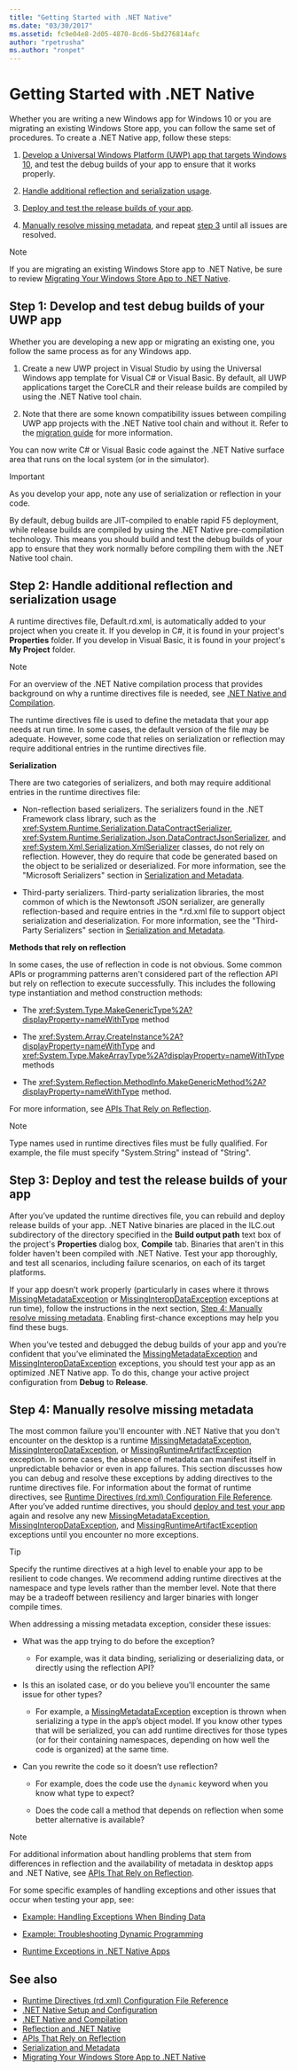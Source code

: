 ```yaml
---
title: "Getting Started with .NET Native"
ms.date: "03/30/2017"
ms.assetid: fc9e04e8-2d05-4870-8cd6-5bd276814afc
author: "rpetrusha"
ms.author: "ronpet"
---
```

# Getting Started with .NET Native

Whether you are writing a new Windows app for Windows 10 or you are migrating an existing Windows Store app, you can follow the same set of procedures. To create a .NET Native app, follow these steps:

1. [Develop a Universal Windows Platform (UWP) app that targets Windows 10](#Step1), and test the debug builds of your app to ensure that it works properly.

2. [Handle additional reflection and serialization usage](#Step2).

3. [Deploy and test the release builds of your app](#Step3).

4. [Manually resolve missing metadata](#Step4), and repeat [step 3](#Step3) until all issues are resolved.

> [!NOTE]
> If you are migrating an existing Windows Store app to .NET Native, be sure to review [Migrating Your Windows Store App to .NET Native](migrating-your-windows-store-app-to-net-native.md).

<a name="Step1"></a>

## Step 1: Develop and test debug builds of your UWP app

Whether you are developing a new app or migrating an existing one, you follow the same process as for any Windows app.

1. Create a new UWP project in Visual Studio by using the Universal Windows app template for Visual C# or Visual Basic. By default, all UWP applications target the CoreCLR and their release builds are compiled by using the .NET Native tool chain.

2. Note that there are some known compatibility issues between compiling UWP app projects with the .NET Native tool chain and without it. Refer to the [migration guide](migrating-your-windows-store-app-to-net-native.md) for more information.

You can now write C# or Visual Basic code against the .NET Native surface area that runs on the local system (or in the simulator).

> [!IMPORTANT]
> As you develop your app, note any use of serialization or reflection in your code.

By default, debug builds are JIT-compiled to enable rapid F5 deployment, while release builds are compiled by using the .NET Native pre-compilation technology. This means you should build and test the debug builds of your app to ensure that they work normally before compiling them with the .NET Native tool chain.

<a name="Step2"></a>

## Step 2: Handle additional reflection and serialization usage

A runtime directives file, Default.rd.xml, is automatically added to your project when you create it. If you develop in C#, it is found in your project's **Properties** folder. If you develop in Visual Basic, it is found in your project's **My Project** folder.

> [!NOTE]
> For an overview of the .NET Native compilation process that provides background on why a runtime directives file is needed, see [.NET Native and Compilation](net-native-and-compilation.md).

The runtime directives file is used to define the metadata that your app needs at run time. In some cases, the default version of the file may be adequate. However, some code that relies on serialization or reflection may require additional entries in the runtime directives file.

**Serialization**

There are two categories of serializers, and both may require additional entries in the runtime directives file:

- Non-reflection based serializers. The serializers found in the .NET Framework class library, such as the <xref:System.Runtime.Serialization.DataContractSerializer>, <xref:System.Runtime.Serialization.Json.DataContractJsonSerializer>, and <xref:System.Xml.Serialization.XmlSerializer> classes, do not rely on reflection. However, they do require that code be generated based on the object to be serialized or deserialized.  For more information, see the "Microsoft Serializers" section in [Serialization and Metadata](serialization-and-metadata.md).

- Third-party serializers. Third-party serialization libraries, the most common of which is the Newtonsoft JSON serializer, are generally reflection-based and require entries in the \*.rd.xml file to support object serialization and deserialization. For more information, see the "Third-Party Serializers" section in [Serialization and Metadata](serialization-and-metadata.md).

**Methods that rely on reflection**

In some cases, the use of reflection in code is not obvious. Some common APIs or programming patterns aren't considered part of the reflection API but rely on reflection to execute successfully. This includes the following type instantiation and method construction methods:

- The <xref:System.Type.MakeGenericType%2A?displayProperty=nameWithType> method

- The <xref:System.Array.CreateInstance%2A?displayProperty=nameWithType> and <xref:System.Type.MakeArrayType%2A?displayProperty=nameWithType> methods

- The <xref:System.Reflection.MethodInfo.MakeGenericMethod%2A?displayProperty=nameWithType> method.

For more information, see [APIs That Rely on Reflection](apis-that-rely-on-reflection.md).

> [!NOTE]
> Type names used in runtime directives files must be fully qualified. For example, the file must specify "System.String" instead of "String".

<a name="Step3"></a>

## Step 3: Deploy and test the release builds of your app

After you’ve updated the runtime directives file, you can rebuild and deploy release builds of your app. .NET Native binaries are placed in the ILC.out subdirectory of the directory specified in the **Build output path** text box of  the project's **Properties** dialog box, **Compile** tab. Binaries that aren't in this folder haven't been compiled with .NET Native. Test your app thoroughly, and test all scenarios, including failure scenarios, on each of its target platforms.

If your app doesn’t work properly (particularly in cases where it throws [MissingMetadataException](missingmetadataexception-class-net-native.md) or [MissingInteropDataException](missinginteropdataexception-class-net-native.md) exceptions at run time), follow the instructions in the next section, [Step 4: Manually resolve missing metadata](#Step4). Enabling first-chance exceptions may help you find these bugs.

When you’ve tested and debugged the debug builds of your app and you’re confident that you’ve eliminated the [MissingMetadataException](missingmetadataexception-class-net-native.md) and [MissingInteropDataException](missinginteropdataexception-class-net-native.md) exceptions, you should test your app as an optimized .NET Native app. To do this, change your active project configuration from **Debug** to **Release**.

<a name="Step4"></a>

## Step 4: Manually resolve missing metadata

The most common failure you'll encounter with .NET Native that you don't encounter on the desktop is a runtime [MissingMetadataException](missingmetadataexception-class-net-native.md), [MissingInteropDataException](missinginteropdataexception-class-net-native.md), or [MissingRuntimeArtifactException](missingruntimeartifactexception-class-net-native.md) exception. In some cases, the absence of metadata can manifest itself in unpredictable behavior or even in app failures. This section discusses how you can debug and resolve these exceptions by adding directives to the runtime directives file. For information about the format of runtime directives, see [Runtime Directives (rd.xml) Configuration File Reference](runtime-directives-rd-xml-configuration-file-reference.md). After you’ve added runtime directives, you should [deploy and test your app](#Step3) again and resolve any new [MissingMetadataException](missingmetadataexception-class-net-native.md), [MissingInteropDataException](missinginteropdataexception-class-net-native.md), and  [MissingRuntimeArtifactException](missingruntimeartifactexception-class-net-native.md) exceptions until you encounter no more exceptions.

> [!TIP]
> Specify the runtime directives at a high level to enable your app to be resilient to code changes.  We recommend adding runtime directives at the namespace and type levels rather than the member level. Note that there may be a tradeoff between resiliency and larger binaries with longer compile times.

When addressing a missing metadata exception, consider these issues:

- What was the app trying to do before the exception?

  - For example, was it data binding, serializing or deserializing data, or directly using the reflection API?

- Is this an isolated case, or do you believe you'll encounter the same issue for other types?

  - For example, a [MissingMetadataException](missingmetadataexception-class-net-native.md) exception is thrown when serializing a type in the app’s object model.  If you know other types that will be serialized, you can add runtime directives for those types (or for their containing namespaces, depending on how well the code is organized) at the same time.

- Can you rewrite the code so it doesn’t use reflection?

  - For example, does the code use the `dynamic` keyword when you know what type to expect?

  - Does the code call a method that depends on reflection when some better alternative is available?

> [!NOTE]
> For additional information about handling problems that stem from differences in reflection and the availability of metadata in desktop apps and .NET Native, see [APIs That Rely on Reflection](apis-that-rely-on-reflection.md).

For some specific examples of handling exceptions and other issues that occur when testing your app, see:

- [Example: Handling Exceptions When Binding Data](example-handling-exceptions-when-binding-data.md)

- [Example: Troubleshooting Dynamic Programming](example-troubleshooting-dynamic-programming.md)

- [Runtime Exceptions in .NET Native Apps](runtime-exceptions-in-net-native-apps.md)

## See also

- [Runtime Directives (rd.xml) Configuration File Reference](runtime-directives-rd-xml-configuration-file-reference.md)
- [.NET Native Setup and Configuration](https://docs.microsoft.com/previous-versions/dn600164(v=vs.110))
- [.NET Native and Compilation](net-native-and-compilation.md)
- [Reflection and .NET Native](reflection-and-net-native.md)
- [APIs That Rely on Reflection](apis-that-rely-on-reflection.md)
- [Serialization and Metadata](serialization-and-metadata.md)
- [Migrating Your Windows Store App to .NET Native](migrating-your-windows-store-app-to-net-native.md)
